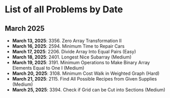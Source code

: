 # List of all Problems by Date

## March 2025

- **March 13, 2025**: 3356. Zero Array Transformation II
- **March 16, 2025**: 2594. Minimum Time to Repair Cars
- **March 17, 2025**: 2206. Divide Array Into Equal Pairs (Easy)
- **March 18, 2025**: 2401. Longest Nice Subarray (Medium)
- **March 19, 2025**: 3191. Minimum Operations to Make Binary Array Elements Equal to One I (Medium)
- **March 20, 2025**: 3108. Minimum Cost Walk in Weighted Graph (Hard)
- **March 21, 2025**: 2115. Find All Possible Recipes from Given Supplies (Medium)
- **March 25, 2025**: 3394. Check if Grid can be Cut into Sections (Medium)

